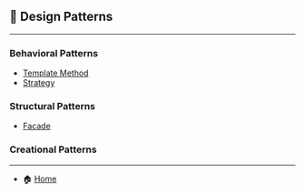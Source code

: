 ## 🎨 Design Patterns

---

### Behavioral Patterns
- [Template Method](./behavioral/1_Template_Method.md)
- [Strategy](./behavioral/2_Strategy.md)

### Structural Patterns
- [Facade](./structural/1_Facade.md)

### Creational Patterns

---

- 🏠 [Home](./../README.md)

